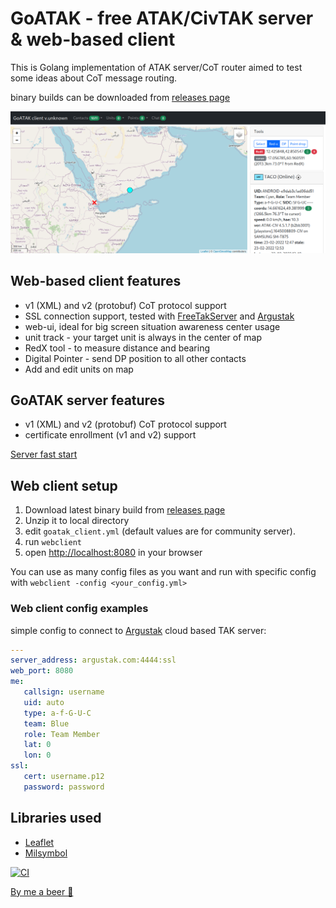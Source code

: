 # GoATAK - free ATAK/CivTAK server & web-based client

This is Golang implementation of ATAK server/CoT router aimed to test some ideas about CoT message routing.

binary builds can be downloaded
from [releases page](https://github.com/kdudkov/goatak/releases)

![Alt text](client.png?raw=true "Title")

## Web-based client features

* v1 (XML) and v2 (protobuf) CoT protocol support
* SSL connection support, tested with [FreeTakServer](https://github.com/FreeTAKTeam/FreeTakServer)
  and [Argustak](https://argustak.com/)
* web-ui, ideal for big screen situation awareness center usage
* unit track - your target unit is always in the center of map
* RedX tool - to measure distance and bearing
* Digital Pointer - send DP position to all other contacts
* Add and edit units on map

## GoATAK server features

* v1 (XML) and v2 (protobuf) CoT protocol support
* certificate enrollment (v1 and v2) support

[Server fast start](https://github.com/kdudkov/goatak/wiki/Setting-up-server)

## Web client setup

1. Download latest binary build
   from [releases page](https://github.com/kdudkov/goatak/releases)
1. Unzip it to local directory
1. edit `goatak_client.yml` (default values are for community server).
1. run `webclient`
1. open [http://localhost:8080](http://localhost:8080) in your browser

You can use as many config files as you want and run with specific config with `webclient -config <your_config.yml>`

### Web client config examples

simple config to connect to [Argustak](https://argustak.com/) cloud based TAK server:

```yaml
---
server_address: argustak.com:4444:ssl
web_port: 8080
me:
   callsign: username
   uid: auto
   type: a-f-G-U-C
   team: Blue
   role: Team Member
   lat: 0
   lon: 0
ssl:
   cert: username.p12
   password: password
```

## Libraries used

* [Leaflet](https://leafletjs.com/)
* [Milsymbol](https://github.com/spatialillusions/milsymbol)

[![CI](https://github.com/kdudkov/goatak/actions/workflows/main.yml/badge.svg?branch=master)](https://github.com/kdudkov/goatak/actions/workflows/main.yml)

[By me a beer 🍺](https://buymeacoffee.com/kdudkov)
